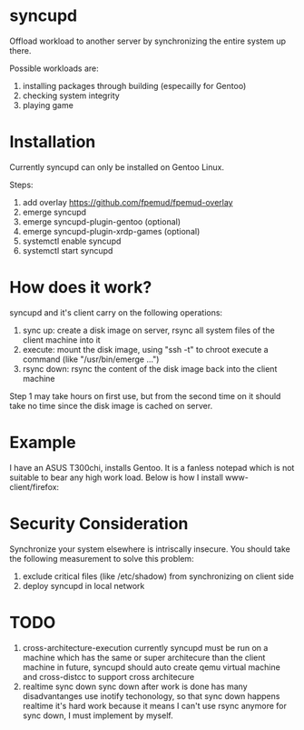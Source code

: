 syncupd
====

Offload workload to another server by synchronizing the entire system up there.

Possible workloads are:
1. installing packages through building (especailly for Gentoo)
2. checking system integrity
3. playing game


Installation
===
Currently syncupd can only be installed on Gentoo Linux.

Steps:
1. add overlay https://github.com/fpemud/fpemud-overlay
2. emerge syncupd
3. emerge syncupd-plugin-gentoo (optional)
4. emerge syncupd-plugin-xrdp-games (optional)
5. systemctl enable syncupd
6. systemctl start syncupd


How does it work?
===

syncupd and it's client carry on the following operations:
1. sync up: create a disk image on server, rsync all system files of the client machine into it
2. execute: mount the disk image, using "ssh -t" to chroot execute a command (like "/usr/bin/emerge ...")
3. rsync down: rsync the content of the disk image back into the client machine

Step 1 may take hours on first use, but from the second time on it should take no time since the disk
image is cached on server.


Example
===
I have an ASUS T300chi, installs Gentoo. It is a fanless notepad which is not suitable to bear any
high work load.
Below is how I install www-client/firefox:


Security Consideration
===

Synchronize your system elsewhere is intriscally insecure.
You should take the following measurement to solve this problem:
1. exclude critical files (like /etc/shadow) from synchronizing on client side
2. deploy syncupd in local network 

TODO
===
1. cross-architecture-execution
   currently syncupd must be run on a machine which has the same or super architecure than the client machine
   in future, syncupd should auto create qemu virtual machine and cross-distcc to support cross architecure 
2. realtime sync down
   sync down after work is done has many disadvantanges
   use inotify techonology, so that sync down happens realtime
   it's hard work because it means I can't use rsync anymore for sync down, I must implement by myself.
